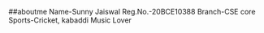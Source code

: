##aboutme
Name-Sunny Jaiswal
Reg.No.-20BCE10388
Branch-CSE core
Sports-Cricket, kabaddi
Music Lover

